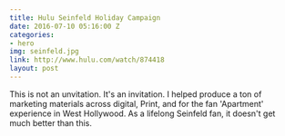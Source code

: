 ```yaml
---
title: Hulu Seinfeld Holiday Campaign
date: 2016-07-10 05:16:00 Z
categories:
- hero
img: seinfeld.jpg
link: http://www.hulu.com/watch/874418
layout: post
---
```


This is not an unvitation. It's an invitation. I helped produce a ton of marketing materials across digital, Print, and for the fan 'Apartment' experience in West Hollywood. As a lifelong Seinfeld fan, it doesn't get much better than this. 
